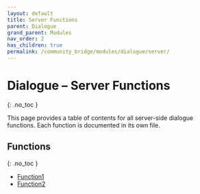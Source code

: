 ```yaml
---
layout: default
title: Server Functions
parent: Dialogue
grand_parent: Modules
nav_order: 2
has_children: true
permalink: /community_bridge/modules/dialogue/server/
---
```


# Dialogue – Server Functions
{: .no_toc }

This page provides a table of contents for all server-side dialogue functions. Each function is documented in its own file.

## Functions
{: .no_toc }

- [Function1](server/Function1.md)
- [Function2](server/Function2.md)
